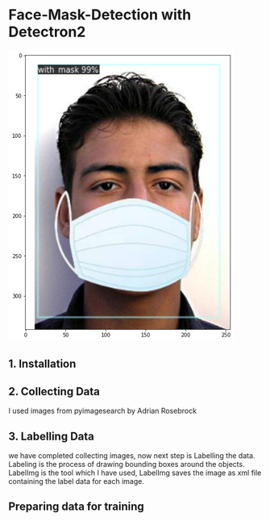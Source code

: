 # Face-Mask-Detection with Detectron2
![detection example](image/image1.png)

## 1. Installation

## 2. Collecting Data

I used images from pyimagesearch by Adrian Rosebrock

## 3. Labelling Data
we have completed collecting images, now next step is Labelling the data. Labeling is the process of drawing bounding boxes around the objects.
LabelImg is the tool which I have used, LabelImg saves the image as xml file containing the label data for each image.

## Preparing data for training

